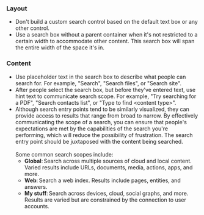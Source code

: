 ### Layout

- Don't build a custom search control based on the default text box or any other control.
- Use a search box without a parent container when it's not restricted to a certain width to accommodate other content. This search box will span the entire width of the space it's in.

### Content

- Use placeholder text in the search box to describe what people can search for. For example, "Search", "Search files", or "Search site".
- After people select the search box, but before they've entered text, use hint text to communicate search scope. For example, "Try searching for a PDF", "Search contacts list", or "Type to find \<content type\>".
- Although search entry points tend to be similarly visualized, they can provide access to results that range from broad to narrow. By effectively communicating the scope of a search, you can ensure that people's expectations are met by the capabilities of the search you're performing, which will reduce the possibility of frustration. The search entry point should be juxtaposed with the content being searched.<br/><br/>Some common search scopes include:
  - **Global**: Search across multiple sources of cloud and local content. Varied results include URLs, documents, media, actions, apps, and more.
  - **Web**: Search a web index. Results include pages, entities, and answers.
  - **My stuff**: Search across devices, cloud, social graphs, and more. Results are varied but are constrained by the connection to user accounts.
